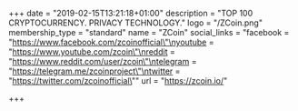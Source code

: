 +++
date = "2019-02-15T13:21:18+01:00"
description = "TOP 100 CRYPTOCURRENCY. PRIVACY TECHNOLOGY."
logo = "/ZCoin.png"
membership_type = "standard"
name = "ZCoin"
social_links = "facebook = \"https://www.facebook.com/zcoinofficial\"\nyoutube = \"https://www.youtube.com/zcoin\"\nreddit = \"https://www.reddit.com/user/zcoin\"\ntelegram = \"https://telegram.me/zcoinproject\"\ntwitter = \"https://twitter.com/zcoinofficial\""
url = "https://zcoin.io/"

+++
